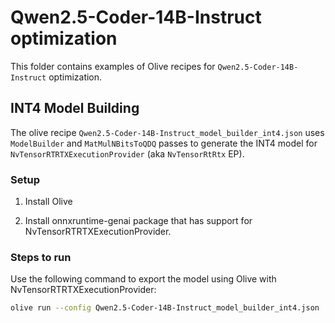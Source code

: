 # Qwen2.5-Coder-14B-Instruct optimization

This folder contains examples of Olive recipes for `Qwen2.5-Coder-14B-Instruct` optimization.

## INT4 Model Building

The olive recipe `Qwen2.5-Coder-14B-Instruct_model_builder_int4.json` uses `ModelBuilder` and `MatMulNBitsToQDQ` passes to generate the INT4 model for `NvTensorRTRTXExecutionProvider` (aka `NvTensorRtRtx` EP).

### Setup

1. Install Olive

2. Install onnxruntime-genai package that has support for NvTensorRTRTXExecutionProvider.

### Steps to run

Use the following command to export the model using Olive with NvTensorRTRTXExecutionProvider:

```bash
olive run --config Qwen2.5-Coder-14B-Instruct_model_builder_int4.json
```
